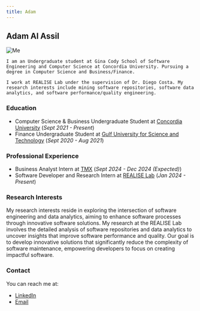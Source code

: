 ```yaml
---
title: Adam
---
```


## Adam Al Assil

<div style={{ display: 'flex', alignItems: 'center' }}>
  <img src={require('../../../static/img/adam-al-assil.jpg').default} alt="Me" style={{ width: '150px', marginRight: '20px' }} />
  <div>

    I am an Undergraduate student at Gina Cody School of Software Engineering and Computer Science at Concordia University. Pursuing a degree in Computer Science and Business/Finance. 
    
    I work at REALISE Lab under the supervision of Dr. Diego Costa. My research interests include mining software repositories, software data analytics, and software performance/quality engineering.

</div>

### Education
- Computer Science & Business Undergraduate Student at [Concordia University](https://www.concordia.ca/) (<em>Sept 2021 - Present</em>)
- Finance Undergraduate Student at [Gulf University for Science and Technology](https://www.gust.edu.kw/home) (<em>Sept 2020 - Aug 2021</em>)


### Professional Experience
-  Business Analyst Intern at [TMX](https://www.tmx.com/) (<em>Sept 2024 - Dec 2024 (Expected)</em>)
- Software Developer and Research Intern at [REALISE Lab]() (<em>Jan 2024 - Present</em>)

### Research Interests
 
 My research interests reside in exploring the intersection of software  engineering and data analytics, aiming to enhance software processes through innovative software solutions. My research at the REALISE Lab involves the detailed analysis of software repositories and data analytics to uncover insights that improve software performance and quality. Our goal is to develop innovative solutions that significantly reduce the complexity of software maintenance, empowering developers to focus on creating impactful software.

### Contact
You can reach me at:
- [LinkedIn](https://www.linkedin.com/in/adamalassil/)
- [Email](alassiladam@gmail.com)
